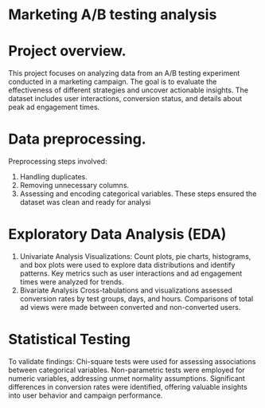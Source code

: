 # Marketing A/B testing analysis

# Project overview.
This project focuses on analyzing data from an A/B testing experiment conducted in a marketing campaign. The goal is to evaluate the effectiveness of different strategies and uncover actionable insights. The dataset includes user interactions, conversion status, and details about peak ad engagement times.

# Data preprocessing.
Preprocessing steps involved:

1. Handling duplicates.
2. Removing unnecessary columns.
3. Assessing and encoding categorical variables.
These steps ensured the dataset was clean and ready for analysi

# Exploratory Data Analysis (EDA)
1. Univariate Analysis
Visualizations: Count plots, pie charts, histograms, and box plots were used to explore data distributions and identify patterns.
Key metrics such as user interactions and ad engagement times were analyzed for trends.
2. Bivariate Analysis
Cross-tabulations and visualizations assessed conversion rates by test groups, days, and hours.
Comparisons of total ad views were made between converted and non-converted users.

# Statistical Testing

To validate findings:
Chi-square tests were used for assessing associations between categorical variables.
Non-parametric tests were employed for numeric variables, addressing unmet normality assumptions.
Significant differences in conversion rates were identified, offering valuable insights into user behavior and campaign performance.
